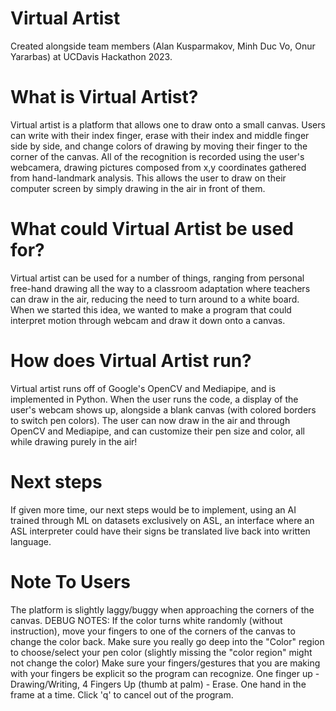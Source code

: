 # Virtual Artist 

Created alongside team members (Alan Kusparmakov, Minh Duc Vo, Onur Yararbas) at UCDavis Hackathon 2023. 

# What is Virtual Artist? 

Virtual artist is a platform that allows one to draw onto a small canvas. Users can write with their index finger, erase with their index and middle finger side by side, and change colors of drawing by moving their finger to the corner of the canvas. All of the recognition is recorded using the user's webcamera, drawing pictures composed from x,y coordinates gathered from hand-landmark analysis. This allows the user to draw on their computer screen by simply drawing in the air in front of them.


# What could Virtual Artist be used for?
Virtual artist can be used for a number of things, ranging from personal free-hand drawing all the way to a classroom adaptation where teachers can draw in the air, reducing the need to turn around to a white board. When we started this idea, we wanted to make a program that could interpret motion through webcam and draw it down onto a canvas.


# How does Virtual Artist run?

Virtual artist runs off of Google's OpenCV and Mediapipe, and is implemented in Python. When the user runs the code, a display of the user's webcam shows up, alongside a blank canvas (with colored borders to switch pen colors). The user can now draw in the air and through OpenCV and Mediapipe, and can customize their pen size and color, all while drawing purely in the air!


# Next steps

If given more time, our next steps would be to implement, using an AI trained through ML on datasets exclusively on ASL, an interface where an ASL interpreter could have their signs be translated live back into written language.

# Note To Users

The platform is slightly laggy/buggy when approaching the corners of the canvas. DEBUG NOTES: If the color turns white randomly (without instruction), move your fingers to one of the corners of the canvas to change the color back. Make sure you really go deep into the "Color" region to choose/select your pen color (slightly missing the "color region" might not change the color) Make sure your fingers/gestures that you are making with your fingers be explicit so the program can recognize. One finger up - Drawing/Writing, 4 Fingers Up (thumb at palm) - Erase. One hand in the frame at a time. Click 'q' to cancel out of the program. 
